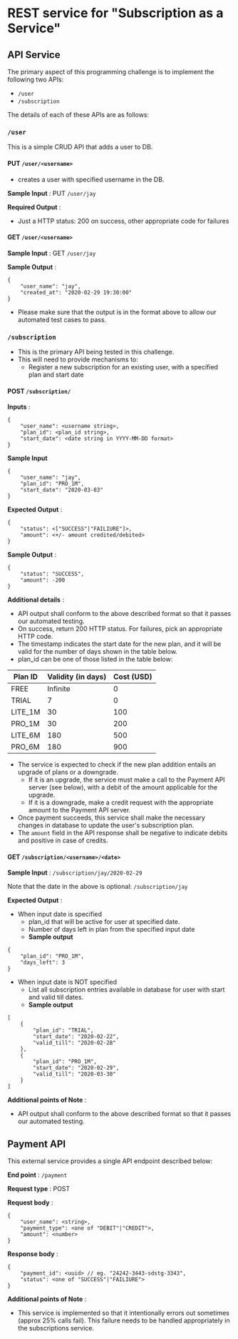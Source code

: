 # REST service for "Subscription as a Service"

## API Service

The primary aspect of this programming challenge is to implement the following two APIs:

- `/user`
- `/subscription`

The details of each of these APIs are as follows:

### `/user`

This is a simple CRUD API that adds a user to DB.

#### PUT `/user/<username>`

- creates a user with specified username in the DB.

**Sample Input** : PUT `/user/jay`

**Required Output** :

- Just a HTTP status: 200 on success, other appropriate code for failures

#### GET `/user/<username>`

**Sample Input** : GET `/user/jay`

**Sample Output** :

```
{
	"user_name": "jay",
	"created_at": "2020-02-29 19:30:00"
}
```

- Please make sure that the output is in the format above to allow our automated test cases to pass.

### `/subscription`

- This is the primary API being tested in this challenge.
- This will need to provide mechanisms to:
  - Register a new subscription for an existing user, with a specified plan and start date

#### POST `/subscription/`

**Inputs** :

```
{
	"user_name": <username string>,
	"plan_id": <plan_id string>,
	"start_date": <date string in YYYY-MM-DD format>
}
```

**Sample Input**

```
{
	"user_name": "jay",
	"plan_id": "PRO_1M",
	"start_date": "2020-03-03"
}
```

**Expected Output** :

```
{
	"status": <["SUCCESS"|"FAILIURE"]>,
	"amount": <+/- amount credited/debited>
}
```

**Sample Output** :

```
{
	"status": "SUCCESS",
	"amount": -200
}
```

**Additional details** :

- API output shall conform to the above described format so that it passes our automated testing.
- On success, return 200 HTTP status. For failures, pick an appropriate HTTP code.
- The timestamp indicates the start date for the new plan, and it will be valid for the number
  of days shown in the table below.
- plan_id can be one of those listed in the table below:

| Plan ID | Validity (in days) | Cost (USD) |
| ------- | ------------------ | ---------- |
| FREE    | Infinite           | 0          |
| TRIAL   | 7                  | 0          |
| LITE_1M | 30                 | 100        |
| PRO_1M  | 30                 | 200        |
| LITE_6M | 180                | 500        |
| PRO_6M  | 180                | 900        |

- The service is expected to check if the new plan addition entails an upgrade of plans or a downgrade.
  - If it is an upgrade, the service must make a call to the Payment API server (see below), with a debit of the amount applicable for the upgrade.
  - If it is a downgrade, make a credit request with the appropriate amount to the Payment API server.
- Once payment succeeds, this service shall make the necessary changes in database to update the user's subscription plan.
- The `amount` field in the API response shall be negative to indicate debits and positive in case
  of credits.

#### GET `/subscription/<username>/<date>`

**Sample Input** : `/subscription/jay/2020-02-29`

Note that the date in the above is optional:
`/subscription/jay`

**Expected Output** :

- When input date is specified
  - plan_id that will be active for user at specified date.
  - Number of days left in plan from the specified input date
  - **Sample output**

```
{
	"plan_id": "PRO_1M",
	"days_left": 3
}
```

- When input date is NOT specified
  - List all subscription entries available in database for user with start and valid till dates.
  - **Sample output**

```
[
	{
		"plan_id": "TRIAL",
		"start_date": "2020-02-22",
		"valid_till": "2020-02-28"
	},
	{
		"plan_id": "PRO_1M",
		"start_date": "2020-02-29",
		"valid_till": "2020-03-30"
	}
]
```

**Additional points of Note** :

- API output shall conform to the above described format so that it passes our automated
  testing.

## Payment API

This external service provides a single API endpoint described below:

**End point** : `/payment`

**Request type** : POST

**Request body** :

```
{
	"user_name": <string>,
	"payment_type": <one of "DEBIT"|"CREDIT">,
	"amount": <number>
}
```

**Response body** :

```
{
	"payment_id": <uuid> // eg. "24242-3443-sdstg-3343",
	"status": <one of "SUCCESS"|"FAILIURE">
}
```

**Additional points of Note** :

- This service is implemented so that it intentionally errors out sometimes (approx 25% calls
  fail). This failure needs to be handled appropriately in the subscriptions service.
